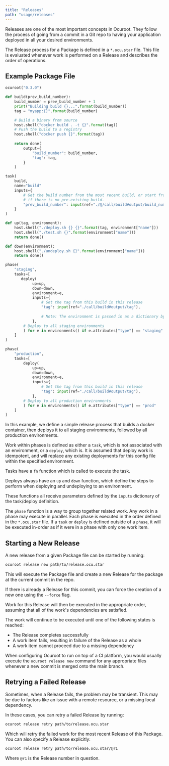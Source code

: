 ```yaml
---
title: "Releases"
path: "usage/releases"
---
```


Releases are one of the most important concepts in Ocuroot. They follow the process of going from
a commit in a Git repo to having your application deployed in all your desired environments.

The Release process for a Package is defined in a `*.ocu.star` file. This file is evaluated whenever work
is performed on a Release and describes the order of operations.

## Example Package File

```python
ocuroot("0.3.0")

def build(prev_build_number):
    build_number = prev_build_number + 1
    print("Building build {}...".format(build_number))
    tag = "myapp:{}".format(build_number)

    # Build a binary from source
    host.shell("docker build . -t {}".format(tag))
    # Push the build to a registry
    host.shell("docker push {}".format(tag))
    
    return done(
        output={
            "build_number": build_number,
            "tag": tag,
        }
    )

task(
    build, 
    name="build"
    inputs={
        # Get the build number from the most recent build, or start from 0
        # if there is no pre-existing build.
        "prev_build_number": input(ref="./@/call/build#output/build_number", default=0),
    }
)

def up(tag, environment):
    host.shell("./deploy.sh {} {}".format(tag, environment["name"]))
    host.shell("./test.sh {}".format(environment["name"]))
    return done()

def down(environment):
    host.shell("./undeploy.sh {}".format(environment["name"]))
    return done()

phase(
    "staging",
    tasks=[
       deploy(
            up=up,
            down=down,
            environment=e,
            inputs={
                # Get the tag from this build in this release
                "tag": input(ref="./call/build#output/tag"),
                
                # Note: The environment is passed in as a dictionary by default
            },
        # Deploy to all staging environments
        ) for e in environments() if e.attributes["type"] == "staging"
    ]
)

phase(
    "production",
    tasks=[
        deploy(
            up=up,
            down=down,
            environment=e,
            inputs={
                # Get the tag from this build in this release
                "tag": input(ref="./call/build#output/tag"),
            },
        # Deploy to all production environments
        ) for e in environments() if e.attributes["type"] == "prod"
    ]
)
```

In this example, we define a simple release process that builds a docker container, then deploys it to all staging
environments, followed by all production environments.

Work within phases is defined as either a `task`, which is not associated with an environment, or a `deploy`, which is.
It is assumed that deploy work is idempotent, and will replace any existing deployments for this config file within the specified environment.

Tasks have a `fn` function which is called to execute the task.

Deploys always have an `up` and `down` function, which define the steps to perform when deploying and undeploying to an environment.

These functions all receive parameters defined by the `inputs` dictionary of the task/deploy definition.

The `phase` function is a way to group together related work. Any work in a phase may execute in parallel. Each phase is executed in the order defined in the `*.ocu.star` file. If a `task` or `deploy` is defined outside of a
`phase`, it will be executed in-order as if it were in a phase with only one work item.

## Starting a New Release

A new release from a given Package file can be started by running:

```bash
ocuroot release new path/to/release.ocu.star
```

This will execute the Package file and create a new Release for the package at the current commit in the repo.

If there is already a Release for this commit, you can force the creation of a new one using the `--force` flag.

Work for this Release will then be executed in the appropriate order, assuming that all of the work's dependencies
are satisfied.

The work will continue to be executed until one of the following states is reached:

* The Release completes successfully
* A work item fails, resulting in failure of the Release as a whole
* A work item cannot proceed due to a missing dependency

When configuring Ocuroot to run on top of a CI platform, you would usually execute the 
`ocuroot release new` command for any appropriate files whenever a new commit is merged 
onto the main branch.

## Retrying a Failed Release

Sometimes, when a Release fails, the problem may be transient. This may be due to factors like an issue with a 
remote resource, or a missing local dependency.

In these cases, you can retry a failed Release by running:

```bash
ocuroot release retry path/to/release.ocu.star
```

Which will retry the failed work for the most recent Release of this Package.
You can also specify a Release explicitly:

```bash
ocuroot release retry path/to/release.ocu.star/@r1
```

Where `@r1` is the Release number in question.
